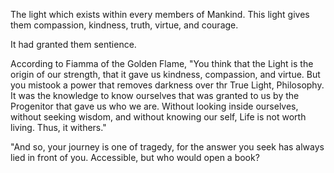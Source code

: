 The light which exists within every members of Mankind. This light gives them compassion, kindness, truth, virtue, and courage.

It had granted them sentience.

According to Fiamma of the Golden Flame, "You think that the Light is the origin of our strength, that it gave us kindness, compassion, and virtue. But you mistook a power that removes darkness over thr True Light, Philosophy. It was the knowledge to know ourselves that was granted to us by the Progenitor that gave us who we are. Without looking inside ourselves, without seeking wisdom, and without knowing our self, Life is not worth living. Thus, it withers."

"And so, your journey is one of tragedy, for the answer you seek has always lied in front of you. Accessible, but who would open a book?


